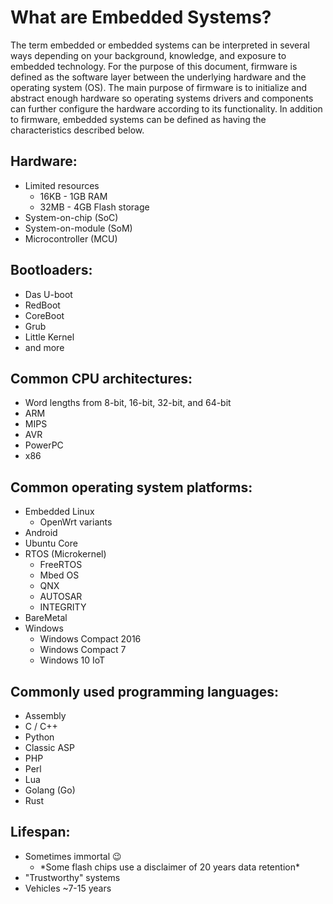 # What are Embedded Systems?

The term embedded or embedded systems can be interpreted in several ways depending on your background, knowledge, and exposure to embedded technology. For the purpose of this document,  firmware is defined as the software layer between the underlying hardware and the operating system \(OS\). The main purpose of firmware is to initialize and abstract enough hardware so operating systems drivers and components can further configure the hardware according to its functionality. In addition to firmware, embedded systems can be defined as having the characteristics described below. 

## Hardware:

* Limited resources 
  * 16KB - 1GB RAM 
  * 32MB - 4GB Flash storage
* System-on-chip \(SoC\) 
* System-on-module \(SoM\)
* Microcontroller \(MCU\)

## **Bootloaders:**

* Das U-boot
* RedBoot
* CoreBoot
* Grub
* Little Kernel
* and more

## Common CPU architectures:

* Word lengths from 8-bit, 16-bit, 32-bit, and 64-bit
* ARM 
* MIPS 
* AVR
* PowerPC
* x86

## Common operating system platforms:

* Embedded Linux
  * OpenWrt variants
* Android
* Ubuntu Core
* RTOS \(Microkernel\)
  * FreeRTOS
  * Mbed OS
  * QNX
  * AUTOSAR
  * INTEGRITY
* BareMetal
* Windows 
  * Windows Compact 2016
  * Windows Compact 7
  * Windows 10 IoT

## Commonly used programming languages:

* Assembly
* C / C++  
* Python
* Classic ASP
* PHP
* Perl
* Lua
* Golang \(Go\)
* Rust

## Lifespan:

* Sometimes immortal 😉
  * \*Some flash chips use a disclaimer of 20 years data retention\*
* "Trustworthy" systems
* Vehicles ~7-15 years

